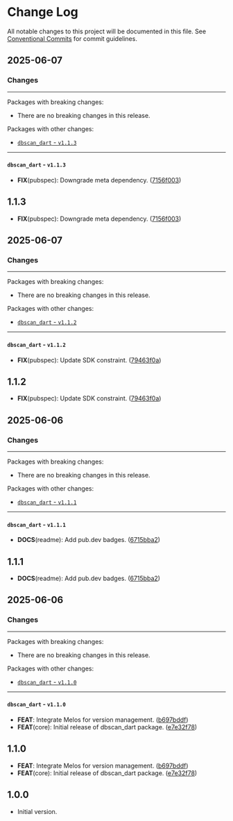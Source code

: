 # Change Log

All notable changes to this project will be documented in this file.
See [Conventional Commits](https://conventionalcommits.org) for commit guidelines.

## 2025-06-07

### Changes

---

Packages with breaking changes:

 - There are no breaking changes in this release.

Packages with other changes:

 - [`dbscan_dart` - `v1.1.3`](#dbscan_dart---v113)

---

#### `dbscan_dart` - `v1.1.3`

 - **FIX**(pubspec): Downgrade meta dependency. ([7156f003](https://github.com/helpisdev/dbscan_dart.git/commit/7156f003fb418fb5a504ec8b72a266afc68a5504))

## 1.1.3

 - **FIX**(pubspec): Downgrade meta dependency. ([7156f003](https://github.com/helpisdev/dbscan_dart.git/commit/7156f003fb418fb5a504ec8b72a266afc68a5504))


## 2025-06-07

### Changes

---

Packages with breaking changes:

 - There are no breaking changes in this release.

Packages with other changes:

 - [`dbscan_dart` - `v1.1.2`](#dbscan_dart---v112)

---

#### `dbscan_dart` - `v1.1.2`

 - **FIX**(pubspec): Update SDK constraint. ([79463f0a](https://github.com/helpisdev/dbscan_dart.git/commit/79463f0a19ea4c3072ce8ac243d397e3aa00d3dc))

## 1.1.2

 - **FIX**(pubspec): Update SDK constraint. ([79463f0a](https://github.com/helpisdev/dbscan_dart.git/commit/79463f0a19ea4c3072ce8ac243d397e3aa00d3dc))


## 2025-06-06

### Changes

---

Packages with breaking changes:

 - There are no breaking changes in this release.

Packages with other changes:

 - [`dbscan_dart` - `v1.1.1`](#dbscan_dart---v111)

---

#### `dbscan_dart` - `v1.1.1`

 - **DOCS**(readme): Add pub.dev badges. ([6715bba2](https://github.com/helpisdev/dbscan_dart.git/commit/6715bba290785ec06a4ef4a9885e1f5aff6f4838))

## 1.1.1

 - **DOCS**(readme): Add pub.dev badges. ([6715bba2](https://github.com/helpisdev/dbscan_dart.git/commit/6715bba290785ec06a4ef4a9885e1f5aff6f4838))


## 2025-06-06

### Changes

---

Packages with breaking changes:

 - There are no breaking changes in this release.

Packages with other changes:

 - [`dbscan_dart` - `v1.1.0`](#dbscan_dart---v110)

---

#### `dbscan_dart` - `v1.1.0`

 - **FEAT**: Integrate Melos for version management. ([b697bddf](https://github.com/helpisdev/dbscan_dart.git/commit/b697bddf2b17bef87555472d51b382883fbd1a2b))
 - **FEAT**(core): Initial release of dbscan_dart package. ([e7e32f78](https://github.com/helpisdev/dbscan_dart.git/commit/e7e32f78e951c3c3c92b0dabfc473d8f20e24055))

## 1.1.0

 - **FEAT**: Integrate Melos for version management. ([b697bddf](https://github.com/helpisdev/dbscan_dart.git/commit/b697bddf2b17bef87555472d51b382883fbd1a2b))
 - **FEAT**(core): Initial release of dbscan_dart package. ([e7e32f78](https://github.com/helpisdev/dbscan_dart.git/commit/e7e32f78e951c3c3c92b0dabfc473d8f20e24055))

## 1.0.0

- Initial version.
